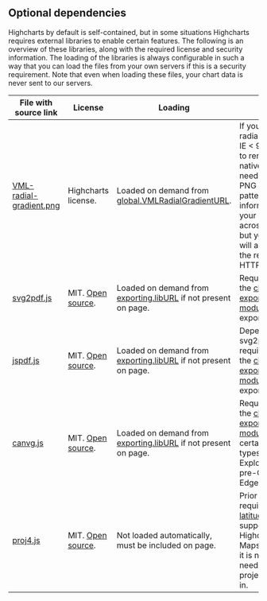 Optional dependencies
---------------------

Highcharts by default is self-contained, but in some situations Highcharts requires external libraries to enable certain features. The following is an overview of these libraries, along with the required license and security information. The loading of the libraries is always configurable in such a way that you can load the files from your own servers if this is a security requirement. Note that even when loading these files, your chart data is never sent to our servers.

|File with source link|License|Loading|Usage
|---|---|---|---|
|[VML-radial-gradient.png](https://code.highcharts.com/gfx/vml-radial-gradient.png)|Highcharts license.|Loaded on demand from [global.VMLRadialGradientURL](https://api.highcharts.com/highcharts/global.VMLRadialGradientURL).|If you are using radial gradients, IE < 9 is unable to render it natively, and needs to load a PNG image pattern. No information from your data is sent across the net, but your page will appear as the referrer in the HTTP request.|
|[svg2pdf.js](https://code.highcharts.com/lib/svg2pdf.js)|MIT. [Open source](https://github.com/yWorks/svg2pdf.js).|Loaded on demand from [exporting.libURL](https://api.highcharts.com/highcharts/exporting.libURL) if not present on page.|Required by the [client side exporting module](https://highcharts.com/docs/export-module/client-side-export) for PDF export.|
|[jspdf.js](https://code.highcharts.com/lib/jspdf.js)|MIT. [Open source](https://github.com/yWorks/jsPDF).|Loaded on demand from [exporting.libURL](https://api.highcharts.com/highcharts/exporting.libURL) if not present on page.|Dependency of svg2pdf, required by the [client side exporting module](https://highcharts.com/docs/export-module/client-side-export) for PDF export.|
|[canvg.js](https://code.highcharts.com/lib/canvg.js)|MIT. [Open source](https://github.com/canvg/canvg).|Loaded on demand from [exporting.libURL](https://api.highcharts.com/highcharts/exporting.libURL) if not present on page.|Required by the [client side exporting module](https://highcharts.com/docs/export-module/client-side-export) to export certain image types in Internet Explorer and pre-Chromium Edge browsers.|
|[proj4.js](http://proj4js.org/)|MIT. [Open source](https://github.com/proj4js/proj4js).|Not loaded automatically, must be included on page.|Prior to v10, required for [latitude/longitude](https://highcharts.com/docs/maps/latlon) support in Highcharts Maps. Since v10 it is no longer needed as projection is built in.|

